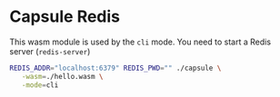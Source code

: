 # Capsule Redis

This wasm module is used by the `cli` mode. You need to start a Redis server (`redis-server`)

```bash
REDIS_ADDR="localhost:6379" REDIS_PWD="" ./capsule \
   -wasm=./hello.wasm \
   -mode=cli
```
